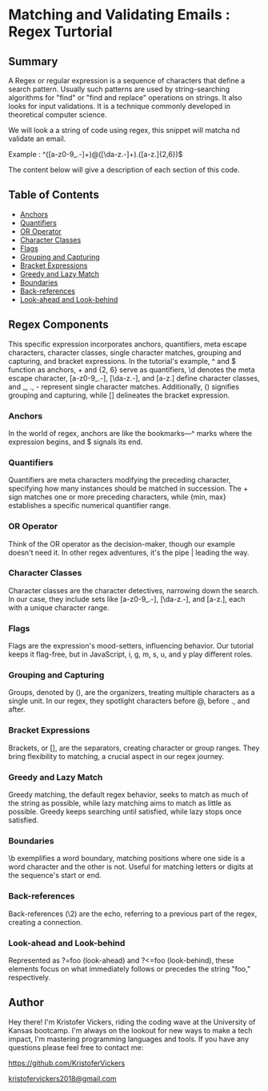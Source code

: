 # Matching and Validating Emails : Regex Turtorial 

## Summary

A Regex or regular expression is a sequence of characters that define a search pattern. Usually such patterns are used by string-searching algorithms for "find" or "find and replace" operations on strings. It also looks for input validations. It is a technique commonly developed in theoretical computer science.

We will look a a string of code using regex, this snippet will matcha nd validate an email.

Example : ^([a-z0-9_\.-]+)@([\da-z\.-]+)\.([a-z\.]{2,6})$

The content below will give a description of each section of this code. 

## Table of Contents

- [Anchors](#anchors)
- [Quantifiers](#quantifiers)
- [OR Operator](#or-operator)
- [Character Classes](#character-classes)
- [Flags](#flags)
- [Grouping and Capturing](#grouping-and-capturing)
- [Bracket Expressions](#bracket-expressions)
- [Greedy and Lazy Match](#greedy-and-lazy-match)
- [Boundaries](#boundaries)
- [Back-references](#back-references)
- [Look-ahead and Look-behind](#look-ahead-and-look-behind)

## Regex Components

This specific expression incorporates anchors, quantifiers, meta escape characters, character classes, single character matches, grouping and capturing, and bracket expressions. In the tutorial's example, ^ and $ function as anchors, + and {2, 6} serve as quantifiers, \d denotes the meta escape character, [a-z0-9_.-], [\da-z.-], and [a-z.] define character classes, and _, ., - represent single character matches. Additionally, () signifies grouping and capturing, while [] delineates the bracket expression.

### Anchors

In the world of regex, anchors are like the bookmarks—^ marks where the expression begins, and $ signals its end.

### Quantifiers

Quantifiers are meta characters modifying the preceding character, specifying how many instances should be matched in succession. The + sign matches one or more preceding characters, while {min, max} establishes a specific numerical quantifier range.

### OR Operator

Think of the OR operator as the decision-maker, though our example doesn't need it. In other regex adventures, it's the pipe | leading the way.

### Character Classes

Character classes are the character detectives, narrowing down the search. In our case, they include sets like [a-z0-9_.-], [\da-z.-], and [a-z.], each with a unique character range.

### Flags

Flags are the expression's mood-setters, influencing behavior. Our tutorial keeps it flag-free, but in JavaScript, i, g, m, s, u, and y play different roles.

### Grouping and Capturing

Groups, denoted by (), are the organizers, treating multiple characters as a single unit. In our regex, they spotlight characters before @, before ., and after.

### Bracket Expressions

Brackets, or [], are the separators, creating character or group ranges. They bring flexibility to matching, a crucial aspect in our regex journey.

### Greedy and Lazy Match

Greedy matching, the default regex behavior, seeks to match as much of the string as possible, while lazy matching aims to match as little as possible. Greedy keeps searching until satisfied, while lazy stops once satisfied.

### Boundaries

\b exemplifies a word boundary, matching positions where one side is a word character and the other is not. Useful for matching letters or digits at the sequence's start or end.

### Back-references

Back-references (\2) are the echo, referring to a previous part of the regex, creating a connection.

### Look-ahead and Look-behind

Represented as ?=foo (look-ahead) and ?<=foo (look-behind), these elements focus on what immediately follows or precedes the string "foo," respectively.

## Author

Hey there! I'm Kristofer Vickers, riding the coding wave at the University of Kansas bootcamp. I'm always on the lookout for new ways to make a tech impact, I'm mastering programming languages and tools. If you have any questions please feel free to contact me:

https://github.com/KristoferVickers

kristofervickers2018@gmail.com 